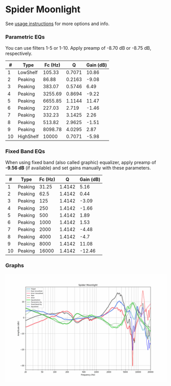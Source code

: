 # Spider Moonlight
See [usage instructions](https://github.com/jaakkopasanen/AutoEq#usage) for more options and info.

### Parametric EQs
You can use filters 1-5 or 1-10. Apply preamp of -8.70 dB or -8.75 dB, respectively.

|   # | Type      |   Fc (Hz) |      Q |   Gain (dB) |
|-----|-----------|-----------|--------|-------------|
|   1 | LowShelf  |    105.33 | 0.7071 |       10.86 |
|   2 | Peaking   |     86.88 | 0.2163 |       -9.08 |
|   3 | Peaking   |    383.07 | 0.5746 |        6.49 |
|   4 | Peaking   |   3255.69 | 0.8694 |       -9.22 |
|   5 | Peaking   |   6655.85 | 1.1144 |       11.47 |
|   6 | Peaking   |    227.03 | 2.719  |       -1.46 |
|   7 | Peaking   |    332.23 | 3.1425 |        2.26 |
|   8 | Peaking   |    513.82 | 2.9625 |       -1.51 |
|   9 | Peaking   |   8098.78 | 4.0295 |        2.87 |
|  10 | HighShelf |  10000    | 0.7071 |       -5.98 |

### Fixed Band EQs
When using fixed band (also called graphic) equalizer, apply preamp of **-9.56 dB** (if available) and set gains manually with these parameters.

|   # | Type    |   Fc (Hz) |      Q |   Gain (dB) |
|-----|---------|-----------|--------|-------------|
|   1 | Peaking |     31.25 | 1.4142 |        5.16 |
|   2 | Peaking |     62.5  | 1.4142 |        0.44 |
|   3 | Peaking |    125    | 1.4142 |       -3.09 |
|   4 | Peaking |    250    | 1.4142 |       -1.66 |
|   5 | Peaking |    500    | 1.4142 |        1.89 |
|   6 | Peaking |   1000    | 1.4142 |        1.53 |
|   7 | Peaking |   2000    | 1.4142 |       -4.48 |
|   8 | Peaking |   4000    | 1.4142 |       -4.7  |
|   9 | Peaking |   8000    | 1.4142 |       11.08 |
|  10 | Peaking |  16000    | 1.4142 |      -12.46 |

### Graphs
![](./Spider%20Moonlight.png)

